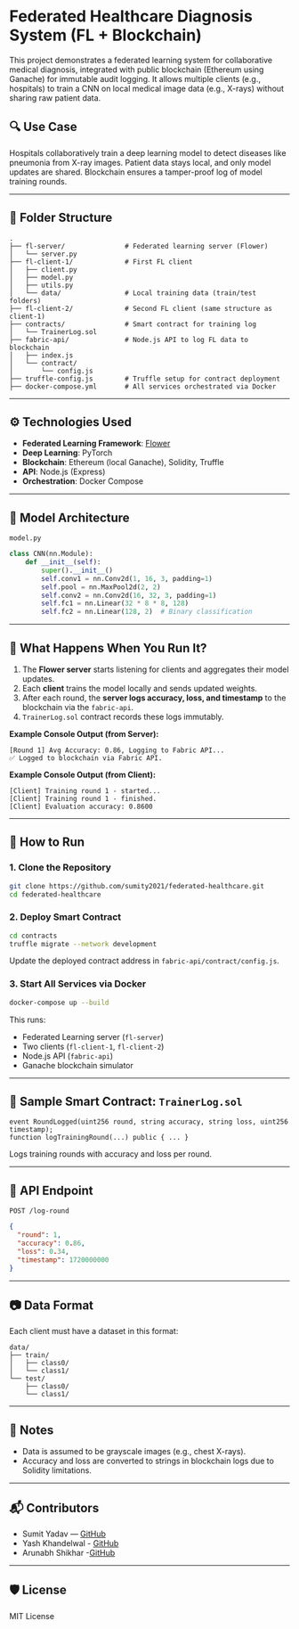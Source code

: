 # Federated Healthcare Diagnosis System (FL + Blockchain)

This project demonstrates a federated learning system for collaborative medical diagnosis, integrated with public blockchain (Ethereum using Ganache) for immutable audit logging. It allows multiple clients (e.g., hospitals) to train a CNN on local medical image data (e.g., X-rays) without sharing raw patient data.

## 🔍 Use Case

Hospitals collaboratively train a deep learning model to detect diseases like pneumonia from X-ray images. Patient data stays local, and only model updates are shared. Blockchain ensures a tamper-proof log of model training rounds.

---

## 📁 Folder Structure

```
.
├── fl-server/               # Federated learning server (Flower)
│   └── server.py
├── fl-client-1/             # First FL client
│   ├── client.py
│   ├── model.py
│   ├── utils.py
│   └── data/                # Local training data (train/test folders)
├── fl-client-2/             # Second FL client (same structure as client-1)
├── contracts/               # Smart contract for training log
│   └── TrainerLog.sol
├── fabric-api/              # Node.js API to log FL data to blockchain
│   ├── index.js
│   └── contract/
│       └── config.js
├── truffle-config.js        # Truffle setup for contract deployment
├── docker-compose.yml       # All services orchestrated via Docker
```

---

## ⚙️ Technologies Used

* **Federated Learning Framework**: [Flower](https://flower.dev)
* **Deep Learning**: PyTorch
* **Blockchain**: Ethereum (local Ganache), Solidity, Truffle
* **API**: Node.js (Express)
* **Orchestration**: Docker Compose

---

## 🧠 Model Architecture

`model.py`

```python
class CNN(nn.Module):
    def __init__(self):
        super().__init__()
        self.conv1 = nn.Conv2d(1, 16, 3, padding=1)
        self.pool = nn.MaxPool2d(2, 2)
        self.conv2 = nn.Conv2d(16, 32, 3, padding=1)
        self.fc1 = nn.Linear(32 * 8 * 8, 128)
        self.fc2 = nn.Linear(128, 2)  # Binary classification
```

---

## 🔁 What Happens When You Run It?

1. The **Flower server** starts listening for clients and aggregates their model updates.
2. Each **client** trains the model locally and sends updated weights.
3. After each round, the **server logs accuracy, loss, and timestamp** to the blockchain via the `fabric-api`.
4. `TrainerLog.sol` contract records these logs immutably.

**Example Console Output (from Server):**

```
[Round 1] Avg Accuracy: 0.86, Logging to Fabric API...
✅ Logged to blockchain via Fabric API.
```

**Example Console Output (from Client):**

```
[Client] Training round 1 - started...
[Client] Training round 1 - finished.
[Client] Evaluation accuracy: 0.8600
```

---

## 🚀 How to Run

### 1. Clone the Repository

```bash
git clone https://github.com/sumity2021/federated-healthcare.git
cd federated-healthcare
```

### 2. Deploy Smart Contract

```bash
cd contracts
truffle migrate --network development
```

Update the deployed contract address in `fabric-api/contract/config.js`.

### 3. Start All Services via Docker

```bash
docker-compose up --build
```

This runs:

* Federated Learning server (`fl-server`)
* Two clients (`fl-client-1`, `fl-client-2`)
* Node.js API (`fabric-api`)
* Ganache blockchain simulator

---

## 📝 Sample Smart Contract: `TrainerLog.sol`

```solidity
event RoundLogged(uint256 round, string accuracy, string loss, uint256 timestamp);
function logTrainingRound(...) public { ... }
```

Logs training rounds with accuracy and loss per round.

---

## 📡 API Endpoint

`POST /log-round`

```json
{
  "round": 1,
  "accuracy": 0.86,
  "loss": 0.34,
  "timestamp": 1720000000
}
```

---

## 📷 Data Format

Each client must have a dataset in this format:

```
data/
├── train/
│   ├── class0/
│   └── class1/
└── test/
    ├── class0/
    └── class1/
```

---

## 📌 Notes

* Data is assumed to be grayscale images (e.g., chest X-rays).
* Accuracy and loss are converted to strings in blockchain logs due to Solidity limitations.

---

## 📬 Contributors

* Sumit Yadav — [GitHub](https://github.com/sumity2021)
* Yash Khandelwal - [GitHub](https://github.com/Yashkh10)
* Arunabh Shikhar -[GitHub](https://github.com/ArunabhShikhar10717)

---

## 🛡️ License

MIT License
